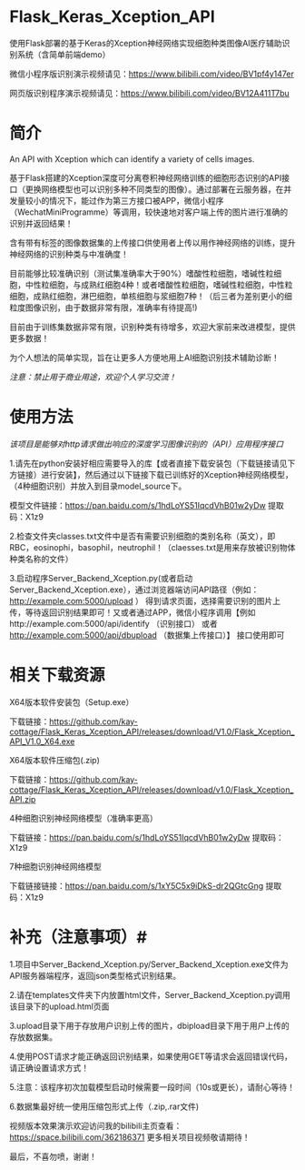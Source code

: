 # Flask_Keras_Xception_API
使用Flask部署的基于Keras的Xception神经网络实现细胞种类图像AI医疗辅助识别系统（含简单前端demo）


微信小程序版识别演示视频请见：https://www.bilibili.com/video/BV1pf4y147er


网页版识别程序演示视频请见：https://www.bilibili.com/video/BV12A411T7bu


# 简介 #

An API with Xception which can identify a variety of cells images.


基于Flask搭建的Xception深度可分离卷积神经网络训练的细胞形态识别的API接口（更换网络模型也可以识别多种不同类型的图像）。通过部署在云服务器，在并发量较小的情况下，能过作为第三方接口被APP，微信小程序（WechatMiniProgramme）等调用，较快速地对客户端上传的图片进行准确的识别并返回结果！


含有带有标签的图像数据集的上传接口供使用者上传以用作神经网络的训练，提升神经网络的识别种类与中准确度！


目前能够比较准确识别（测试集准确率大于90%）嗜酸性粒细胞，嗜碱性粒细胞，中性粒细胞，与成熟红细胞4种！或者嗜酸性粒细胞，嗜碱性粒细胞，中性粒细胞，成熟红细胞，淋巴细胞，单核细胞与浆细胞7种！（后三者为差别更小的细粒度图像识别，由于数据非常有限，准确率有待提高!)



目前由于训练集数据非常有限，识别种类有待增多，欢迎大家前来改进模型，提供更多数据！


为个人想法的简单实现，旨在让更多人方便地用上AI细胞识别技术辅助诊断！


*注意：禁止用于商业用途，欢迎个人学习交流！*







# 使用方法 #



*该项目是能够对http请求做出响应的深度学习图像识别的（API）应用程序接口*



1.请先在python安装好相应需要导入的库【或者直接下载安装包（下载链接请见下方链接）进行安装】，然后通过以下链接下载已训练好的Xception神经网络模型，（4种细胞识别）并放入到目录model_source下。


模型文件链接：https://pan.baidu.com/s/1hdLoYS51IqcdVhB01w2yDw 提取码：X1z9




2.检查文件夹classes.txt文件中是否有需要识别细胞的类别名称（英文），即RBC，eosinophi，basophil，neutrophil！（claesses.txt是用来存放被识别物体种类名称的文件）


3.启动程序Server_Backend_Xception.py(或者启动Server_Backend_Xception.exe），通过浏览器端访问API路径（例如： http://example.com:5000/upload ） 得到请求页面，选择需要识别的图片上传，等待返回识别结果即可！又或者通过APP，微信小程序调用【例如http://example.com:5000/api/identify （识别接口） 或者 http://example.com:5000/api/dbupload （数据集上传接口）】 接口使用即可


# 相关下载资源 #
X64版本软件安装包（Setup.exe）

下载链接：https://github.com/kay-cottage/Flask_Keras_Xception_API/releases/download/V1.0/Flask_Xception_API_V1.0_X64.exe


X64版本软件压缩包(.zip)

下载链接：https://github.com/kay-cottage/Flask_Keras_Xception_API/releases/download/v1.0/Flask_Xception_API.zip

4种细胞识别神经网络模型（准确率更高）

下载链接：https://pan.baidu.com/s/1hdLoYS51IqcdVhB01w2yDw 提取码：X1z9


7种细胞识别神经网络模型

下载链接链接：https://pan.baidu.com/s/1xY5C5x9iDkS-dr2QGtcGng 提取码：X1z9


# 补充（注意事项）#


1.项目中Server_Backend_Xception.py/Server_Backend_Xception.exe文件为API服务器端程序，返回json类型格式识别结果。


2.请在templates文件夹下内放置html文件，Server_Backend_Xception.py调用该目录下的upload.html页面


3.upload目录下用于存放用户识别上传的图片，dbipload目录下用于用户上传的存放数据集。


4.使用POST请求才能正确返回识别结果，如果使用GET等请求会返回错误代码，请正确设置请求方式！


5.注意：该程序初次加载模型启动时候需要一段时间（10s或更长），请耐心等待！


6.数据集最好统一使用压缩包形式上传（.zip,.rar文件)


视频版本效果演示欢迎访问我的bilibili主页查看：https://space.bilibili.com/362186371 更多相关项目视频敬请期待！


最后，不喜勿喷，谢谢！
